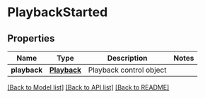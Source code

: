 # PlaybackStarted

## Properties
Name | Type | Description | Notes
------------ | ------------- | ------------- | -------------
**playback** | [**Playback**](Playback.md) | Playback control object | 

[[Back to Model list]](../README.md#documentation-for-models) [[Back to API list]](../README.md#documentation-for-api-endpoints) [[Back to README]](../README.md)


